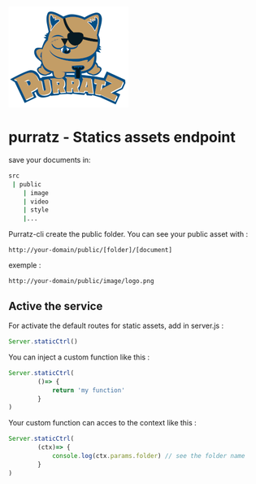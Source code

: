 ![Logo Purratz ><](https://github.com/kazerlelutin/purratz/blob/master/asset/logo-purratz-200.png?raw=true)

# purratz - Statics assets endpoint

save your documents in:
```bash
src 
 | public
    | image
    | video
    | style
    |...
```
Purratz-cli create the public folder. You can see your public asset with : 
```
http://your-domain/public/[folder]/[document]
```
exemple : 

```
http://your-domain/public/image/logo.png
```

## Active the service

For activate the default routes for static assets, add in server.js : 
```javascript
Server.staticCtrl()
```
You can inject a custom function like this : 

```javascript
Server.staticCtrl(
        ()=> {
            return 'my function'
        }
)
```

Your custom function can acces to the context like this : 

```javascript
Server.staticCtrl(
        (ctx)=> {
            console.log(ctx.params.folder) // see the folder name
        }
)
```